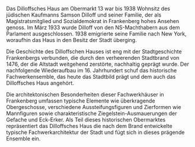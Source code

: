Das Dilloffsches Haus am Obermarkt 13 war bis 1938 Wohnsitz des jüdischen Kaufmanns Samson Dilloff und seiner Familie, der als Magistratsmitglied und Sozialdemokrat in Frankenberg hohes Ansehen genoss. Im März 1933 wurde Dilloff von den NS-Machthabern aus dem Parlament ausgeschlossen. 1938 emigrierte seine Familie nach New York, woraufhin das Haus in den Besitz der Stadt überging.

Die Geschichte des Dilloffschen Hauses ist eng mit der Stadtgeschichte Frankenbergs verbunden, die durch den verheerenden Stadtbrand von 1476, der die Altstadt weitgehend zerstörte, nachhaltig geprägt wurde. Der nachfolgende Wiederaufbau im 16. Jahrhundert schuf das historische Fachwerkensemble, das heute das Stadtbild prägt und dem auch das Dilloffsches Haus angehört.

Die architektonischen Besonderheiten dieser Fachwerkhäuser in Frankenberg umfassen typische Elemente wie überkragende Obergeschosse, verschiedene Aussteifungsfiguren und Zierformen wie Mannfiguren sowie charakteristische Ziegelstein-Ausmauerungen der Gefache und Eck-Erker. Als Teil dieses historischen Obermarktes repräsentiert das Dilloffsches Haus die nach dem Brand entwickelte typische Fachwerkarchitektur der Stadt und fügt sich in dieses prägende Ensemble ein.